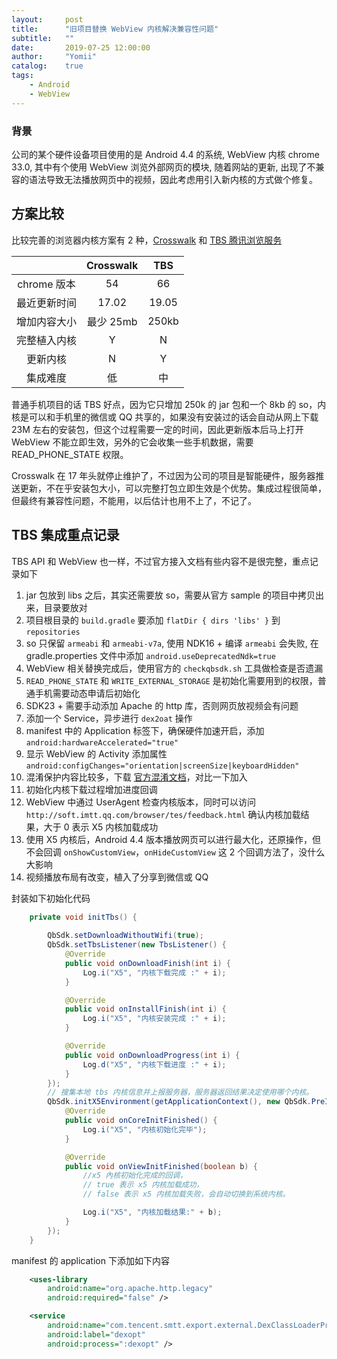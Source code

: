 ```yaml
---
layout:     post
title:      "旧项目替换 WebView 内核解决兼容性问题"
subtitle:   ""
date:       2019-07-25 12:00:00
author:     "Yomii"
catalog:    true
tags:
    - Android
    - WebView
---
```



### 背景

公司的某个硬件设备项目使用的是 Android 4.4 的系统, WebView 内核 chrome 33.0, 其中有个使用 WebView 浏览外部网页的模块, 随着网站的更新, 出现了不兼容的语法导致无法播放网页中的视频，因此考虑用引入新内核的方式做个修复。

## 方案比较

比较完善的浏览器内核方案有 2 种，[Crosswalk](https://github.com/crosswalk-project) 和 [TBS 腾讯浏览服务](https://x5.tencent.com/tbs/guide.html)

|              | Crosswalk |  TBS  |
| :----------: | :-------: | :---: |
| chrome 版本  |    54     |  66   |
| 最近更新时间 |   17.02   | 19.05 |
| 增加内容大小 | 最少 25mb | 250kb |
| 完整植入内核 |     Y     |   N   |
|   更新内核   |     N     |   Y   |
|   集成难度   |    低     |  中   |


普通手机项目的话 TBS 好点，因为它只增加 250k 的 jar 包和一个 8kb 的 so，内核是可以和手机里的微信或 QQ 共享的，如果没有安装过的话会自动从网上下载 23M 左右的安装包，但这个过程需要一定的时间，因此更新版本后马上打开 WebView 不能立即生效，另外的它会收集一些手机数据，需要 READ_PHONE_STATE 权限。

Crosswalk 在 17 年头就停止维护了，不过因为公司的项目是智能硬件，服务器推送更新，不在乎安装包大小，可以完整打包立即生效是个优势。集成过程很简单，但最终有兼容性问题，不能用，以后估计也用不上了，不记了。

## TBS 集成重点记录

TBS API 和 WebView 也一样，不过官方接入文档有些内容不是很完整，重点记录如下

1. jar 包放到 libs 之后，其实还需要放 so，需要从官方 sample 的项目中拷贝出来，目录要放对
2. 项目根目录的 `build.gradle` 要添加 `flatDir { dirs 'libs' }` 到 `repositories`
3. so 只保留 `armeabi` 和 `armeabi-v7a`, 使用 NDK16 + 编译 `armeabi` 会失败, 在 gradle.properties 文件中添加 `android.useDeprecatedNdk=true`
4. WebView 相关替换完成后，使用官方的 `checkqbsdk.sh` 工具做检查是否遗漏
5. `READ_PHONE_STATE` 和 `WRITE_EXTERNAL_STORAGE` 是初始化需要用到的权限，普通手机需要动态申请后初始化
6. SDK23 + 需要手动添加 Apache 的 http 库，否则网页放视频会有问题
7. 添加一个 Service，异步进行 `dex2oat` 操作
8. manifest 中的 Application 标签下，确保硬件加速开启，添加 `android:hardwareAccelerated="true"`
9. 显示 WebView 的 Activity 添加属性 `android:configChanges="orientation|screenSize|keyboardHidden"`
10. 混淆保护内容比较多，下载 [官方混淆文档][proguard]，对比一下加入
11. 初始化内核下载过程增加进度回调
12. WebView 中通过 UserAgent 检查内核版本，同时可以访问 `http://soft.imtt.qq.com/browser/tes/feedback.html` 确认内核加载结果，大于 0 表示 X5 内核加载成功
13. 使用 X5 内核后，Android 4.4 版本播放网页可以进行最大化，还原操作，但不会回调 `onShowCustomView`，`onHideCustomView` 这 2 个回调方法了，没什么大影响
14. 视频播放布局有改变，植入了分享到微信或 QQ

封装如下初始化代码

```java
    private void initTbs() {
        
        QbSdk.setDownloadWithoutWifi(true);
        QbSdk.setTbsListener(new TbsListener() {
            @Override
            public void onDownloadFinish(int i) {
                Log.i("X5", "内核下载完成 :" + i);
            }

            @Override
            public void onInstallFinish(int i) {
                Log.i("X5", "内核安装完成 :" + i);
            }

            @Override
            public void onDownloadProgress(int i) {
                Log.d("X5", "内核下载进度 :" + i);
            }
        });
        // 搜集本地 tbs 内核信息并上报服务器，服务器返回结果决定使用哪个内核。
        QbSdk.initX5Environment(getApplicationContext(), new QbSdk.PreInitCallback() {
            @Override
            public void onCoreInitFinished() {
                Log.i("X5", "内核初始化完毕");
            }

            @Override
            public void onViewInitFinished(boolean b) {
                //x5 內核初始化完成的回调，
                // true 表示 x5 内核加载成功，
                // false 表示 x5 内核加载失败，会自动切换到系统内核。

                Log.i("X5", "内核加载结果:" + b);
            }
        });
    }

```

manifest 的 application 下添加如下内容
```xml
    <uses-library
        android:name="org.apache.http.legacy"
        android:required="false" />

    <service
        android:name="com.tencent.smtt.export.external.DexClassLoaderProviderService"
        android:label="dexopt"
        android:process=":dexopt" />
```

[proguard]: http://res.imtt.qq.com/TES/proguard.zip
